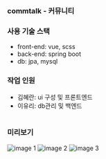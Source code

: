 ### commtalk - 커뮤니티

### 사용 기술 스택

- front-end: vue, scss
- back-end: spring boot
- db: jpa, mysql

### 작업 인원

- 김혜란: ui 구성 및 프론트엔드
- 이유리: db관리 및 백엔드 <br/><br/>


### 미리보기
![image 1](https://github.com/hyeran0513/commtalk/assets/69576326/37d942e1-0fce-406a-aabc-b888e2200c80)
![image 2](https://github.com/hyeran0513/commtalk/assets/69576326/af6a41df-7f93-4e9d-9f84-0e34e3adbb67)
![image 3](https://github.com/hyeran0513/commtalk/assets/69576326/b0b34ccd-c3fb-48f4-a048-9dc1d8673216)
